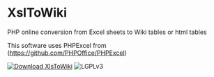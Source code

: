 # XslToWiki
PHP online conversion from Excel sheets to Wiki tables or html tables

This software uses PHPExcel from (https://github.com/PHPOffice/PHPExcel)


[![Download XlsToWiki](https://img.shields.io/sourceforge/dm/xlstowiki.svg)](https://sourceforge.net/projects/xlstowiki/files/latest/download)
![LGPLv3](https://img.shields.io/badge/Licence-LGPLv3-green.svg)
